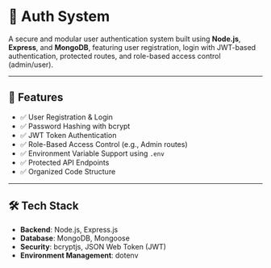 # 🔐 Auth System

A secure and modular user authentication system built using **Node.js**, **Express**, and **MongoDB**, featuring user registration, login with JWT-based authentication, protected routes, and role-based access control (admin/user).

---

## 🚀 Features

- ✅ User Registration & Login
- ✅ Password Hashing with bcrypt
- ✅ JWT Token Authentication
- ✅ Role-Based Access Control (e.g., Admin routes)
- ✅ Environment Variable Support using `.env`
- ✅ Protected API Endpoints
- ✅ Organized Code Structure

---

## 🛠️ Tech Stack

- **Backend**: Node.js, Express.js
- **Database**: MongoDB, Mongoose
- **Security**: bcryptjs, JSON Web Token (JWT)
- **Environment Management**: dotenv


